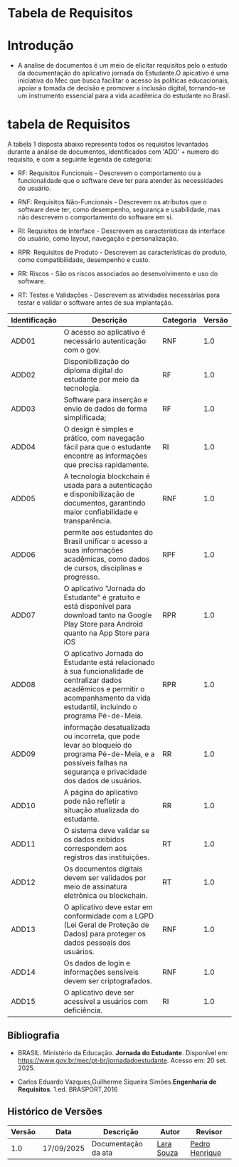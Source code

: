 # Tabela de Requisitos

# Introdução
- A analise de documentos é um meio de elicitar requisitos pelo o estudo da documentação do aplicativo jornada do Estudante.O apicativo é uma iniciativa do Mec que busca facilitar  o acesso às políticas educacionais, apoiar a tomada de decisão e promover a inclusão digital, tornando-se um instrumento essencial para a vida acadêmica do estudante no Brasil.



# tabela de Requisitos

 A tabela 1 disposta abaixo representa todos os requisitos levantados durante a análise de documentos, identificados com 'ADD' + numero do requisito, e com a seguinte legenda de categoria:

- RF: Requisitos Funcionais - Descrevem o comportamento ou a funcionalidade que o software deve ter para atender às necessidades do usuário.
- RNF: Requisitos Não-Funcionais - Descrevem os atributos que o software deve ter, como desempenho, segurança e usabilidade, mas não descrevem o comportamento do software em si.

- RI: Requisitos de Interface - Descrevem as características da interface do usuário, como layout, navegação e personalização.
- RPR: Requisitos de Produto - Descrevem as características do produto, como compatibilidade, desempenho e custo.
- RR: Riscos - São os riscos associados ao desenvolvimento e uso do software.
- RT: Testes e Validações - Descrevem as atividades necessárias para testar e validar o software antes de sua implantação.

| Identificação | Descrição                                                                                      | Categoria | Versão |
|---------------|------------------------------------------------------------------------------------------------|-----------|--------|
| ADD01         |   O acesso ao aplicativo é necessário autenticação  com o gov. | RNF       | 1.0    |
| ADD02         | Disponibilização do diploma digital do estudante por meio da tecnologia.| RF        | 1.0    |
| ADD03         |  Software para inserção e envio de dados de forma simplificada;                                       | RF       | 1.0    |
| ADD04         |      O design é simples e prático, com navegação fácil para que o estudante encontre as informações que precisa rapidamente.       | RI       | 1.0    |
| ADD05         |  A tecnologia blockchain é usada para a autenticação e disponibilização de documentos, garantindo maior confiabilidade e transparência.            | RNF       | 1.0    |
| ADD06         |permite aos estudantes do Brasil unificar o acesso a suas informações acadêmicas, como dados de cursos, disciplinas e progresso.               | RPF       | 1.0    |
| ADD07         |  O aplicativo "Jornada do Estudante" é gratuito e está disponível para download tanto na Google Play Store para Android quanto na App Store para iOS | RPR       | 1.0    |
| ADD08         |  O aplicativo Jornada do Estudante está relacionado à sua funcionalidade de centralizar dados acadêmicos e permitir o acompanhamento da vida estudantil, incluindo o programa Pé-de-Meia.       | RPR       | 1.0    |
| ADD09         |  informação desatualizada ou incorreta, que pode levar ao bloqueio do programa Pé-de-Meia, e a possíveis falhas na segurança e privacidade dos dados de usuários.     | RR       | 1.0    |
| ADD10         | A página do aplicativo pode não refletir a situação atualizada do estudante.              | RR        | 1.0    |
| ADD11         |    O sistema deve validar se os dados exibidos correspondem aos registros das instituições.   | RT       | 1.0    |
| ADD12         | Os documentos digitais devem ser validados por meio de assinatura eletrônica ou blockchain.                                            | RT      | 1.0    |
| ADD13         |     O aplicativo deve estar em conformidade com a LGPD (Lei Geral de Proteção de Dados) para proteger os dados pessoais dos usuários.                | RNF     | 1.0    |
| ADD14         |  Os dados de login e informações sensíveis devem ser criptografados.                        | RNF       | 1.0    |
| ADD15         |  O aplicativo deve ser acessível a usuários com deficiência.       | RI       | 1.0    |



## Bibliografia

- BRASIL. Ministério da Educação. **Jornada do Estudante**. Disponível em:  
  <https://www.gov.br/mec/pt-br/jornadadoestudante>. Acesso em: 20 set. 2025.

- Carlos Eduardo Vazques,Guilherme Siqueira Simões.**Engenharia de Requisitos**. 1.ed. BRASPORT,2016



## Histórico de Versões

| Versão | Data       | Descrição           | Autor                                                      | Revisor                                                 |
|--------|------------|--------------------|------------------------------------------------------------|----------------------------------------------------------|
| 1.0    | 17/09/2025 | Documentação da ata | [Lara Souza](https://github.com/mel14-hub) | [Pedro Henrique](https://github.com/pedrohpsantos)  |
